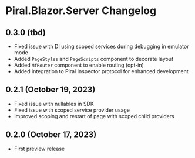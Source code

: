 # Piral.Blazor.Server Changelog

## 0.3.0 (tbd)

- Fixed issue with DI using scoped services during debugging in emulator mode
- Added `PageStyles` and `PageScripts` component to decorate layout
- Added `MfRouter` component to enable routing (opt-in)
- Added integration to Piral Inspector protocol for enhanced development

## 0.2.1 (October 19, 2023)

- Fixed issue with nullables in SDK
- Fixed issue with scoped service provider usage
- Improved scoping and restart of page with scoped child providers

## 0.2.0 (October 17, 2023)

- First preview release
